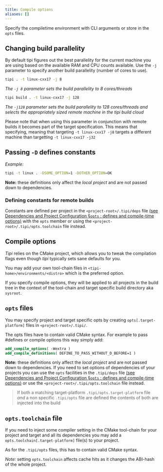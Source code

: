 ```yaml
---
title: Compile options
aliases: []
---
```


Specify the compiletime environment with CLI arguments or store in the `opts` files.

## Changing build parallelity
By default tipi figures out the best parallelity for the current machine you are using based on the available RAM and CPU counts available.
Use the `-j` parameter to specify another build parallelity (number of cores to use).


```bash
tipi . -t linux-cxx17 -j 8
```

_The `-j 8` parameter sets the build parallelity to 8 cores/threads_


```bash
tipi build . -t linux-cxx17 -j 128
```

_The `-j128` parameter sets the build parallelity to 128 cores/threads and selects the appropriately sized remote machine in the tipi build cloud_

Please note that when using this parameter in conjunction with remote builds it becomes part of the target specification. This means that specifying, meaning that targeting `-t linux-cxx17 -j8` targets a different machine than targetting `-t linux-cxx17 -j32`



## Passing `-D` defines constants

_Example:_

```bash
tipi -t linux . -DSOME_OPTION=1 -DOTHER_OPTION=OK
```

**Note:** these definitions only affect the _local project_ and are not passed down to dependencies. 

### Defining constants for remote builds

Constants are defined per project in the `<project-root>/.tipi/deps` file [(see Dependencies and Project Configuration §`opts` : defines and compile-time options)](./02-dependencies#--opts--defines-and-compile-time-options) with the `opts` member or using the `<project-root>/.tipi/opts.toolchain` file instead.

<!-- TODO what happens if one does both? -->



## Compile options

_Tipi_ relies on the CMake project, which allows you to tweak the compilation flags even though _tipi_ typically sets sane defaults for you.

You may add your own tool-chain files in `<tipi-home>/environments/<distro>` which is the preferred option.

If you specify compile options, they will be applied to all projects in the build tree in the context of the tool-chain and target specific build directory aka `sysroot`.



## `opts` files

You may specify project and target specific opts by creating `opts[.target-platform]` files in `<project-root>/.tipi/`.

The opts files have to contain valid CMake syntax. For example to pass #defines or compile options this way simply add:

```cmake
add_compile_options( -Wextra )
add_compile_definitions( DEFINE_TO_PASS_WITHOUT_D_BEFORE=1 )
```

**Note:** these definitions only affect the _local project_ and are not passed down to dependencies. 
If you need to set options of dependencies of your projects you can use the `opts` facilities in the `.tipi/deps` file [(see Dependencies and Project Configuration §`opts` : defines and compile-time options)](./02-dependencies#--opts--defines-and-compile-time-options)  or use the `<project-root>/.tipi/opts.toolchain` file instead.

> If both a matching target-platform `.tipi/opts.target-platform` file *and* a non specific `.tipi/opts` file are defined the contents of both are injected into the build


## `opts.toolchain` file

If you need to inject some compiler setting in the CMake tool-chain for your project and target and all its dependencies you may add a `opts.toolchain[.target-platform]` file(s) to your project.

As for the `.tipi/opts` files, this has to contain valid CMake syntax.

_Note:_ setting `opts.toolchain` affects cache hits as it changes the ABI-hash of the whole project.

